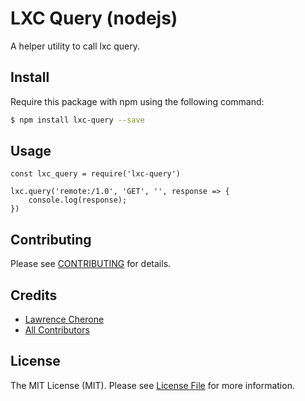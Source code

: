 **LXC Query (nodejs)**
=========

A helper utility to call lxc query.

## Install

Require this package with npm using the following command:

``` bash
$ npm install lxc-query --save
```

## Usage

```
const lxc_query = require('lxc-query')

lxc.query('remote:/1.0', 'GET', '', response => {
    console.log(response);
})

```

## Contributing

Please see [CONTRIBUTING](CONTRIBUTING.md) for details.


## Credits

- [Lawrence Cherone](https://github.com/lcherone)
- [All Contributors](../../contributors)

## License

The MIT License (MIT). Please see [License File](LICENSE) for more information.
